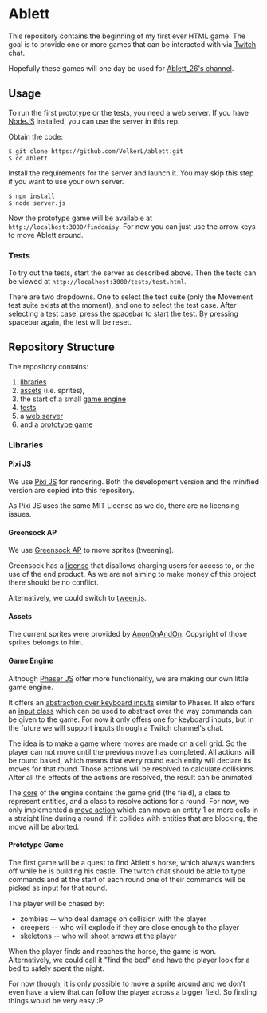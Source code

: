 # Ablett

This repository contains the beginning of my first ever HTML game.
The goal is to provide one or more games that can be interacted with via
[Twitch](http://twitch.tv) chat.

Hopefully these games will one day be used for
[Ablett_26's channel](http://twitch.tv/ablett_26).

## Usage

To run the first prototype or the tests, you need a web server.
If you have [NodeJS](https://nodejs.org) installed, you can use the server in this rep.

Obtain the code:

```
$ git clone https://github.com/VolkerL/ablett.git  
$ cd ablett
```

Install the requirements for the server and launch it.
You may skip this step if you want to use your own server.

```
$ npm install  
$ node server.js
```

Now the prototype game will be available at `http://localhost:3000/finddaisy`.
For now you can just use the arrow keys to move Ablett around.

### Tests

To try out the tests, start the server as described above.
Then the tests can be viewed at `http://localhost:3000/tests/test.html`.

There are two dropdowns.
One to select the test suite (only the Movement test suite exists at the moment),
and one to select the test case.
After selecting a test case, press the spacebar to start the test.
By pressing spacebar again, the test will be reset.

## Repository Structure

The repository contains:

1. [libraries](libs/)
2. [assets](assets/) (i.e. sprites),
3. the start of a small [game engine](engine)
4. [tests](tests/)
5. a [web server](server.js)
6. and a [prototype game](findhorse/)

### Libraries

#### Pixi JS

We use [Pixi JS](http://www.pixijs.com/) for rendering.
Both the development version and the minified version are copied into this repository.

As Pixi JS uses the same MIT License as we do, there are no licensing issues.

#### Greensock AP

We use [Greensock AP](https://greensock.com/) to move sprites (tweening).

Greensock has a [license](https://greensock.com/standard-license)
that disallows charging users for access to,
or the use of the end product.
As we are not aiming to make money of this project there should be no conflict.

Alternatively, we could switch to [tween.js](https://github.com/tweenjs/tween.js).

#### Assets

The current sprites were provided by [AnonOnAndOn](http://twitch.tv/AnonOnAndOn).
Copyright of those sprites belongs to him.

#### Game Engine

Although [Phaser JS](https://phaser.io/) offer more functionality,
we are making our own little game engine.

It offers an [abstraction over keyboard inputs](engine/keyboard.js) similar to Phaser.
It also offers an [input class](engine/input.js) which can be used
to abstract over the way commands can be given to the game.
For now it only offers one for keyboard inputs,
but in the future we will support inputs through a Twitch channel's chat.

The idea is to make a game where moves are made on a cell grid.
So the player can not move until the previous move has completed.
All actions will be round based, which means that every round
each entity will declare its moves for that round.
Those actions will be resolved to calculate collisions.
After all the effects of the actions are resolved,
the result can be animated.

The [core](engine/core.js) of the engine contains the game grid (the field),
a class to represent entities, and a class to resolve actions for a round.
For now, we only implemented a [move action](engine/actions.js)
which can move an entity 1 or more cells in a straight line during a round.
If it collides with entities that are blocking, the move will be aborted.

#### Prototype Game

The first game will be a quest to find Ablett's horse,
which always wanders off while he is building his castle.
The twitch chat should be able to type commands and at the start of each round
one of their commands will be picked as input for that round.

The player will be chased by:

- zombies -- who deal damage on collision with the player
- creepers -- who will explode if they are close enough to the player
- skeletons -- who will shoot arrows at the player

When the player finds and reaches the horse, the game is won.
Alternatively, we could call it "find the bed" and have the player
look for a bed to safely spent the night.

For now though, it is only possible to move a sprite around
and we don't even have a view that can follow the player across a bigger field.
So finding things would be very easy :P.
